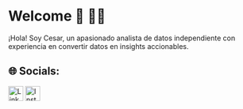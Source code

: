 #  Welcome :pear: 👨‍💻

¡Hola! Soy Cesar, un apasionado analista de datos independiente con experiencia en convertir datos en insights accionables.

## 🌐 Socials:
[<img src="https://upload.wikimedia.org/wikipedia/commons/c/ca/LinkedIn_logo_initials.png" alt="LinkedIn" width="30"/>](https://www.linkedin.com/in/cesar-juarez-444a03166/) [<img src="https://upload.wikimedia.org/wikipedia/commons/e/e7/Instagram_logo_2016.svg" alt="Instagram" width="30"/>](https://www.instagram.com/cesarjuarezda/)
